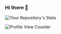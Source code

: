 ### Hi there 👋
![Your Repository's Stats](https://github-readme-stats.vercel.app/api/top-langs/?username=Nejilee&theme=blue-green)

![Profile View Counter](https://komarev.com/ghpvc/?username=Nejilee)

